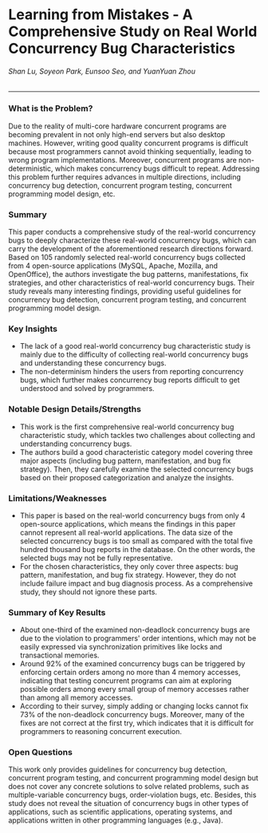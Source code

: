 Learning from Mistakes - A Comprehensive Study on Real World Concurrency Bug Characteristics
===

###### Shan Lu, Soyeon Park, Eunsoo Seo, and YuanYuan Zhou

---

### What is the Problem?

Due to the reality of multi-core hardware concurrent programs are becoming prevalent in not only high-end servers but also desktop machines. However, writing good quality concurrent programs is difficult because most programmers cannot avoid thinking sequentially, leading to wrong program implementations. Moreover, concurrent programs are non-deterministic, which makes concurrency bugs difficult to repeat. Addressing this problem further requires advances in multiple directions, including concurrency bug detection, concurrent program testing, concurrent programming model design, etc.

### Summary

This paper conducts a comprehensive study of the real-world concurrency bugs to deeply characterize these real-world concurrency bugs, which can carry the development of the aforementioned research directions forward. Based on 105 randomly selected real-world concurrency bugs collected from 4 open-source applications (MySQL, Apache, Mozilla, and OpenOffice), the authors investigate the bug patterns, manifestations, fix strategies, and other characteristics of real-world concurrency bugs. Their study reveals many interesting findings, providing useful guidelines for concurrency bug detection, concurrent program testing, and concurrent programming model design.

### Key Insights

- The lack of a good real-world concurrency bug characteristic study is mainly due to the difficulty of collecting real-world concurrency bugs and understanding these concurrency bugs.
- The non-determinism hinders the users from reporting concurrency bugs, which further makes concurrency bug reports difficult to get understood and solved by programmers.

### Notable Design Details/Strengths

- This work is the first comprehensive real-world concurrency bug characteristic study, which tackles two challenges about collecting and understanding concurrency bugs.
- The authors build a good characteristic category model covering three major aspects (including bug pattern, manifestation, and bug fix strategy). Then, they carefully examine the selected concurrency bugs based on their proposed categorization and analyze the insights.

### Limitations/Weaknesses

- This paper is based on the real-world concurrency bugs from only 4 open-source applications, which means the findings in this paper cannot represent all real-world applications. The data size of the selected concurrency bugs is too small as compared with the total five hundred thousand bug reports in the database. On the other words, the selected bugs may not be fully representative.
- For the chosen characteristics, they only cover three aspects: bug pattern, manifestation, and bug fix strategy. However, they do not include failure impact and bug diagnosis process. As a comprehensive study, they should not ignore these parts.

### Summary of Key Results

- About one-third of the examined non-deadlock concurrency bugs are due to the violation to programmers' order intentions, which may not be easily expressed via synchronization primitives like locks and transactional memories.
- Around 92% of the examined concurrency bugs can be triggered by enforcing certain orders among no more than 4 memory accesses, indicating that testing concurrent programs can aim at exploring possible orders among every small group of memory accesses rather than among all memory accesses.
- According to their survey, simply adding or changing locks cannot fix 73% of the non-deadlock concurrency bugs. Moreover, many of the fixes are not correct at the first try, which indicates that it is difficult for programmers to reasoning concurrent execution.

### Open Questions

This work only provides guidelines for concurrency bug detection, concurrent program testing, and concurrent programming model design but does not cover any concrete solutions to solve related problems, such as multiple-variable concurrency bugs, order-violation bugs, etc. Besides, this study does not reveal the situation of concurrency bugs in other types of applications, such as scientific applications, operating systems, and applications written in other programming languages (e.g., Java).

